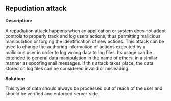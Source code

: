 
Repudiation attack
-------

**Description:**

A repudiation attack happens when an application or system does not adopt controls to properly track and log users actions, thus permitting malicious manipulation or forging the identification of new actions. This attack can be used to change the authoring information of actions executed by a malicious user in order to log wrong data to log files. Its usage can be extended to general data manipulation in the name of others, in a similar manner as spoofing mail messages. If this attack takes place, the data stored on log files can be considered invalid or misleading. 


**Solution:**

This type of data should always be processed out of reach of the user and should be verified and enforced server-side. 

	